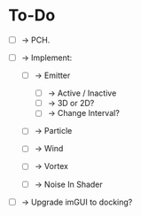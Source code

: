 # To-Do

* [ ] -> PCH.

* [ ] -> Implement:
    - [ ] -> Emitter
        - [ ] -> Active / Inactive
        - [ ] -> 3D or 2D?
        - [ ] -> Change Interval?
    - [ ] -> Particle
    - [ ] -> Wind
    - [ ] -> Vortex
    - [ ] -> Noise In Shader

    
    

* [ ] -> Upgrade imGUI to docking?

